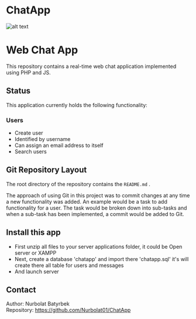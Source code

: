 # ChatApp

![alt text](https://codingnepalweb.com/wp-content/uploads/2021/05/img_6092ada6387c9.jpg "Chatapp")

# Web Chat App
This repository contains a real-time web chat application implemented using PHP and JS.

## Status
This application currently holds the following functionality:  

### Users
* Create user
* Identified by username
* Can assign an email address to itself
* Search users

## Git Repository Layout
The root directory of the repository contains the `README.md` .

The approach of using Git in this project was to commit changes at any time a new functionality was added. An example would be a task to add functionality for a user. The task would be broken down into sub-tasks and when a sub-task has been implemented, a commit would be added to Git.

## Install this app

* First unzip all files to your server applications folder, it could be Open server or XAMPP
* Next, create a database 'chatapp' and import there 'chatapp.sql' it's will create there all table for users and messages
* And launch server

## Contact
Author: Nurbolat Batyrbek  
Repository: https://github.com/Nurbolat01/ChatApp



